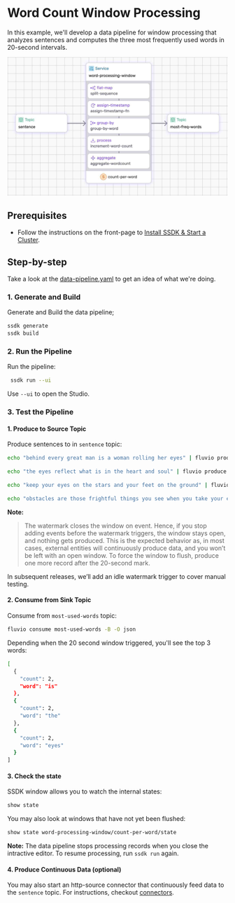 # Word Count Window Processing

In this example, we'll develop a data pipeline for window processing that analyzes sentences and computes the three most frequently used words in 20-second intervals.

<p align="center">
 <img width="700" src="img/word-count.jpg">
</p>

## Prerequisites

* Follow the instructions on the front-page to [Install SSDK & Start a Cluster].


## Step-by-step

Take a look at the [data-pipeline.yaml](./data-pipeline.yaml) to get an idea of what we're doing.


### 1. Generate and Build

Generate and Build the data pipeline;

```bash
ssdk generate
ssdk build
```

### 2. Run the Pipeline

Run the pipeline:

```bash
 ssdk run --ui
```

Use `--ui` to open the Studio.


### 3. Test the Pipeline

#### 1. Produce to Source Topic

Produce sentences to in `sentence` topic:

```bash
echo "behind every great man is a woman rolling her eyes" | fluvio produce sentence
```

```bash
echo "the eyes reflect what is in the heart and soul" | fluvio produce sentence
```

```bash
echo "keep your eyes on the stars and your feet on the ground" | fluvio produce sentence
```

```bash
echo "obstacles are those frightful things you see when you take your eyes off your goal" | fluvio produce sentence
```

**Note:**

> The watermark closes the window on event. Hence, if you stop adding events before the watermark triggers, the window stays open, and nothing gets produced. This is the expected behavior as, in most cases, external entities will continuously produce data, and you won’t be left with an open window. To force the window to flush, produce one more record after the 20-second mark.

In subsequent releases, we’ll add an idle watermark trigger to cover manual testing.

#### 2. Consume from Sink Topic

Consume from `most-used-words` topic:

```bash
fluvio consume most-used-words -B -O json
```

Depending when the 20 second window triggered, you'll see the top 3 words:

```bash
[
  {
    "count": 2,
    "word": "is"
  },
  {
    "count": 2,
    "word": "the"
  },
  {
    "count": 2,
    "word": "eyes"
  }
]
```

#### 3. Check the state

SSDK window allows you to watch the internal states:

```bash
show state
```

You may also look at windows that have not yet been flushed:

```bash
show state word-processing-window/count-per-word/state
```

**Note:** The data pipeline stops processing records when you close the intractive editor. To resume processing, run `ssdk run` again.


#### 4. Produce Continuous Data (optional)

You may also start an http-source connector that continuously feed data to the `sentence` topic. For instructions, checkout [connectors](./connectors/).



[Install SSDK & Start a Cluster]: /README.MD#prerequisites
